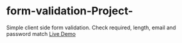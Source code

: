 # form-validation-Project-
Simple client side form validation. Check required, length, email and password match
[Live Demo](https://ajkena.github.io/form-validation-Project-/)

